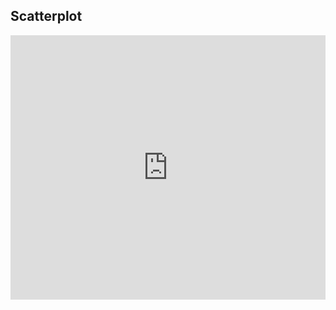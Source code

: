 ## Scatterplot

<iframe width="100%" height="423" frameborder="0"
  src="https://observablehq.com/embed/@btwhelena/introducao-a-vega-lite-e-vega-lite-api?cells=scatter"></iframe>
